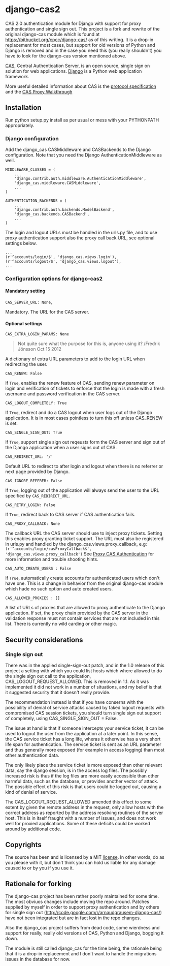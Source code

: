 django-cas2
===========

CAS 2.0 authentication module for Django with support for proxy authentication
and single sign out. This project is a fork and rewrite of the original django-cas
module which is found at https://bitbucket.org/cpcc/django-cas/ as of this writing.
It is a drop-in replacement for most cases, but support for old versions of Python
and Django is removed and in the case you need this (you really shouldn't) you
have to look for the django-cas version mentioned above. 

[CAS](http://www.jasig.org/cas), Central Authentication Server, is an open source, 
single sign on solution for web applications. [Django](http://www.djangoproject.com/)
is a Python web application framework.  

More useful detailed information about CAS is the [protocol specification](http://www.jasig.org/cas/protocol)
and the [CAS Proxy Walkthrough](https://wiki.jasig.org/display/CAS/Proxy+CAS+Walkthrough)

## Installation

Run python setup.py install as per usual or mess with your PYTHONPATH appropriately.

### Django configuration

Add the django_cas CASMiddleware and CASBackends to the Django configuration. Note
that you need the Django AuthenticationMiddleware as well.

```
MIDDLEWARE_CLASSES = (
	...
    'django.contrib.auth.middleware.AuthenticationMiddleware',
    'django_cas.middleware.CASMiddleware',
    ...
)

AUTHENTICATION_BACKENDS = (
	...
    'django.contrib.auth.backends.ModelBackend',
    'django_cas.backends.CASBackend',
    ...
)
```

The login and logout URLs must be handled in the urls.py file, and to use proxy authentication
support also the proxy call back URL, see optional settings below.

```
...
(r'^accounts/login/$', 'django_cas.views.login'),
(r'^accounts/logout/$', 'django_cas.views.logout'),
...
```


### Configuration options for django-cas2

#### Mandatory setting

`CAS_SERVER_URL: None`,

Mandatory. The URL for the CAS server.

#### Optional settings

`CAS_EXTRA_LOGIN_PARAMS: None`

> Not quite sure what the purpose for this is, anyone using it? 
> /Fredrik Jönsson Oct 15 2012

A dictionary of extra URL parameters to add to the login URL when redirecting the user.

`CAS_RENEW: False`

If `True`, enables the renew feature of CAS, sending renew parameter on login
and verification of tickets to enforce that the login is made with a fresh
username and password verification in the CAS server.

`CAS_LOGOUT_COMPLETELY: True`

If `True`, redirect and do a CAS logout when user logs out of the Django application.
It is in most cases pointless to turn this off unless CAS_RENEW is set. 

`CAS_SINGLE_SIGN_OUT: True`

If `True`, support single sign out reqeusts form the CAS server and sign out of the
Django application when a user signs out of CAS.

`CAS_REDIRECT_URL: '/'`

Default URL to redirect to after login and logout when there is no referrer or next
page provided by Django.

`CAS_IGNORE_REFERER: False`

If `True`, logging out of the application will always send the user to the URL specified by `CAS_REDIRECT_URL`.

`CAS_RETRY_LOGIN: False`

If `True`, redirect back to CAS server if CAS authentication fails.

`CAS_PROXY_CALLBACK: None`

The callback URL the CAS server should use to inject proxy tickets. Setting this enables
proxy granting ticket support. The URL must also be registered in urls.py and handled
by the django_cas.views.proxy_callback, e.g:
`(r'^accounts/login/casProxyCallback$', 'django_cas.views.proxy_callback')`
See [Proxy CAS Authentication](https://github.com/fjollberg/django-cas2/PROXY_AUTHENTICATION.md)
for more information and trouble shooting hints.
	
`CAS_AUTO_CREATE_USERS : False`

If `True`, automatically create accounts for authenticated users which don't have one. This
is a change in behavior from the original django-cas module which hade no such option and
auto created users.

`CAS_ALLOWED_PROXIES : []`

A list of URLs of proxies that are allowed to proxy authenticate to the Django application.
If set, the proxy chain provided by the CAS server in the validation response must not contain
services that are not included in this list. There is currently no wild carding or other magic.

## Security considerations

### Single sign out

There was in the applied single-sign-out patch, and in the 1.0 release of this project
a setting with which you could list hosts which where allowed to do the single sign out
call to the application, CAS_LOGOUT_REQUEST_ALLOWED. This is removed in 1.1. As it was
implemented it did not work in a number of situations, and my belief is that it suggested
security that it doesn't really provide.

The recommendation instead is that if you have conserns with the possibility of denial
of service attacks caused by faked logout requests with compromised CAS session tickets, 
you should turn single sign out support of completely, using CAS_SINGLE_SIGN_OUT = False. 

The issue at hand is that if someone intercepts your service ticket, it can be used to
logout the user from the application at a later point. In this sense, the CAS service ticket
has a long life, wheras it otherwise has a very short life span for authentication. The 
service ticket is sent as an URL parameter and thus generally more exposed (for example
in access logging) than most other authentication data.

The only likely place the service ticket is more exposed than other relevant data, say
the django session, is in the access log files. The possibly increased risk is thus if
the log files are more easily accessible than other harmful data, such as the database, 
or provides another vector of attack. The possible effect of this risk is that users
could be logged out, causing a kind of denial of service.

The CAS_LOGOUT_REQUEST_ALLOWED amended this effect to some extent by given the remote
address in the request, only allow hosts with the correct address as reported by the 
address resolving routines of the server host. This is in itself fraught with a number
of issues, and does not work well for proxied applications. Some of these deficits could
be worked around by additional code.

## Copyrights

The source has been and is licensed by a MIT [license](https://github.com/fjollberg/django-cas2/LICENCE.md).
In other words, do as you please with it, but don't think you can hold us liable for any damage caused
to or by you if you use it.

## Rationale for forking

The django-cas project has been rather poorly maintained for some time. The most obviuos changes
include moving the repo around. Patches supplied by myself in order to support proxy authentication
and by others for single sign out (http://code.google.com/r/arnaudgrausem-django-cas/) have 
not been integrated but are in fact lost in the repo changes.

Also the django_cas project suffers from dead code, some wierdness and support for really, 
really old versions of CAS, Python and Django, bogging it down.

The module is still called django_cas for the time being, the rationale being that it is
a drop-in replacement and I don't want to handle the migrations issues in the database for now.
